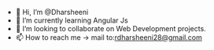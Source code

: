- 👋 Hi, I’m @Dharsheeni
- 🌱 I’m currently learning Angular Js
- 💞️ I’m looking to collaborate on Web Development projects.
- 📫 How to reach me -> mail to:rdharsheeni28@gmail.com

<!---
Dharsheeni/Dharsheeni is a ✨ special ✨ repository because its `README.md` (this file) appears on your GitHub profile.
You can click the Preview link to take a look at your changes.
--->
